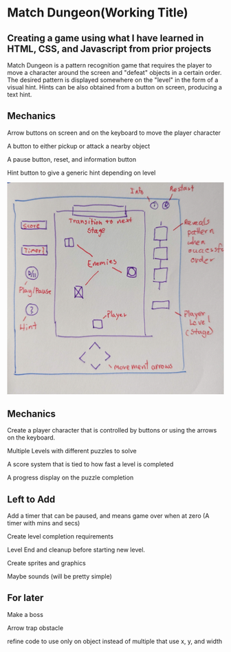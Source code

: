 # Match Dungeon(Working Title)

## Creating a game using what I have learned in HTML, CSS, and Javascript from prior projects

Match Dungeon is a pattern recognition game that requires the player to move a character around the screen and "defeat" objects in a certain order.
The desired pattern is displayed somewhere on the "level" in the form of a visual hint.
Hints can be also obtained from a button on screen, producing a text hint.

## Mechanics

Arrow buttons on screen and on the keyboard to move the player character

A button to either pickup or attack a nearby object

A pause button, reset, and information button

Hint button to give a generic hint depending on level

![](https://github.com/Gyro-trix/MatchDungeon/blob/main/matchDungeonDiagramDraft.jpg)

## Mechanics

Create a player character that is controlled by buttons or using the arrows on the keyboard.

Multiple Levels with different puzzles to solve

A score system that is tied to how fast a level is completed

A progress display on the puzzle completion

## Left to Add

Add a timer that can be paused, and means game over when at zero (A timer with mins and secs)

Create level completion requirements

Level End and cleanup before starting new level.

Create sprites and graphics

Maybe sounds (will be pretty simple)

## For later

Make a boss

Arrow trap obstacle

refine code to use only on object instead of multiple that use x, y, and width

